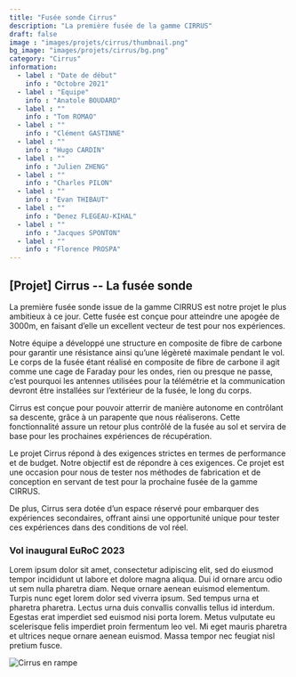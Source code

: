 ```yaml
---
title: "Fusée sonde Cirrus"
description: "La première fusée de la gamme CIRRUS"
draft: false
image : "images/projets/cirrus/thumbnail.png"
bg_image: "images/projets/cirrus/bg.png"
category: "Cirrus"
information:
  - label : "Date de début"
    info : "Octobre 2021"
  - label : "Equipe"
    info : "Anatole BOUDARD"
  - label : ""
    info : "Tom ROMAO"
  - label : ""
    info : "Clément GASTINNE"
  - label : ""
    info : "Hugo CARDIN"
  - label : ""
    info : "Julien ZHENG"
  - label : ""
    info : "Charles PILON"
  - label : ""
    info : "Evan THIBAUT"
  - label : ""
    info : "Denez FLEGEAU-KIHAL"
  - label : ""
    info : "Jacques SPONTON" 
  - label : ""
    info : "Florence PROSPA"       
---
```


## [Projet] Cirrus -- La fusée sonde

La première fusée sonde issue de la gamme CIRRUS est notre projet le plus 
ambitieux à ce jour. Cette fusée est conçue pour atteindre une apogée de 3000m, 
en faisant d’elle un excellent vecteur de test pour nos expériences. 

Notre équipe a développé une structure en composite de fibre de carbone pour 
garantir une résistance ainsi qu’une légèreté maximale pendant le vol. 
Le corps de la fusée étant réalisé en composite de fibre de carbone il agit
comme une cage de Faraday pour les ondes, rien ou presque ne passe, c’est pourquoi 
les antennes utilisées pour la télémétrie et la communication devront être 
installées sur l’extérieur de la fusée, le long du corps. 

Cirrus est conçue pour pouvoir atterrir de manière autonome en contrôlant sa descente, grâce 
à un parapente que nous réaliserons. Cette fonctionnalité assure un retour 
plus contrôlé de la fusée au sol et servira de base pour les prochaines 
expériences de récupération. 

Le projet Cirrus répond à des exigences strictes en termes de performance 
et de budget. Notre objectif est de répondre à ces exigences. Ce projet est 
une occasion pour nous de tester nos méthodes de fabrication et de 
conception en servant de test pour la prochaine fusée de la gamme CIRRUS. 

De plus, Cirrus sera dotée d’un espace réservé pour embarquer des expériences 
secondaires, offrant ainsi une opportunité unique pour tester ces expériences 
dans des conditions de vol réel. 

 ### Vol inaugural EuRoC 2023
 Lorem ipsum dolor sit amet, consectetur adipiscing elit, sed do eiusmod tempor incididunt ut labore et dolore magna aliqua. Dui id ornare arcu odio ut sem nulla pharetra diam. Neque ornare aenean euismod elementum. Turpis nunc eget lorem dolor sed viverra ipsum. Sed tempus urna et pharetra pharetra. Lectus urna duis convallis convallis tellus id interdum. Egestas erat imperdiet sed euismod nisi porta lorem. Metus vulputate eu scelerisque felis imperdiet proin fermentum leo vel. Mi eget mauris pharetra et ultrices neque ornare aenean euismod. Massa tempor nec feugiat nisl pretium fusce.

![Cirrus en rampe]("/static/images/projets/cirrusCirrus_en_rampe.jpg")